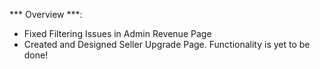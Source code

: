*** Overview ***: 

- Fixed Filtering Issues in Admin Revenue Page
- Created and Designed Seller Upgrade Page. Functionality is yet to be done!